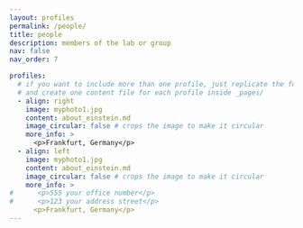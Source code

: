 ```yaml
---
layout: profiles
permalink: /people/
title: people
description: members of the lab or group
nav: false
nav_order: 7

profiles:
  # if you want to include more than one profile, just replicate the following block
  # and create one content file for each profile inside _pages/
  - align: right
    image: myphoto1.jpg
    content: about_einstein.md
    image_circular: false # crops the image to make it circular
    more_info: >
      <p>Frankfurt, Germany</p>
  - align: left
    image: myphoto1.jpg
    content: about_einstein.md
    image_circular: false # crops the image to make it circular
    more_info: >
#      <p>555 your office number</p>
#      <p>123 your address street</p>
      <p>Frankfurt, Germany</p>
---
```

